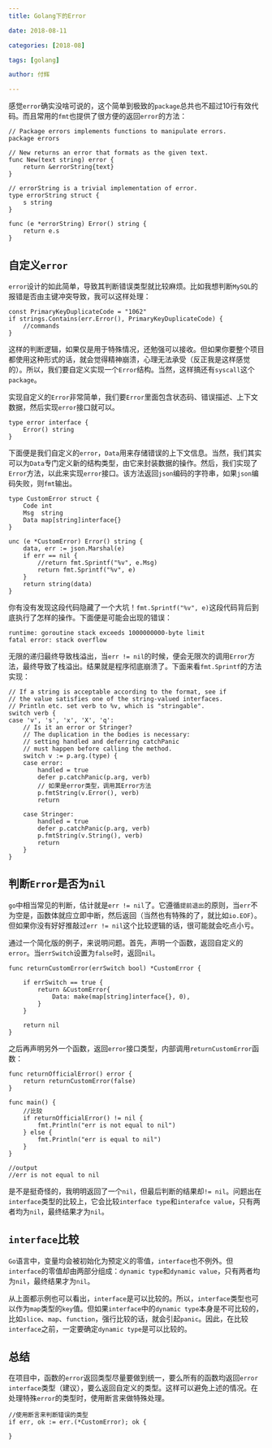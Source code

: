 ```yaml
---
title: Golang下的Error

date: 2018-08-11

categories: [2018-08]

tags: [golang]

author: 付辉

---
```


感觉`error`确实没啥可说的，这个简单到极致的`package`总共也不超过10行有效代码。而且常用的`fmt`也提供了很方便的返回`error`的方法：

```golang
// Package errors implements functions to manipulate errors.
package errors

// New returns an error that formats as the given text.
func New(text string) error {
	return &errorString{text}
}

// errorString is a trivial implementation of error.
type errorString struct {
	s string
}

func (e *errorString) Error() string {
	return e.s
}
```


## 自定义`error`

`error`设计的如此简单，导致其判断错误类型就比较麻烦。比如我想判断`MySQL`的报错是否由主键冲突导致，我可以这样处理：

```
const PrimaryKeyDuplicateCode = "1062"
if strings.Contains(err.Error(), PrimaryKeyDuplicateCode) {
	//commands
}
```

这样的判断逻辑，如果仅是用于特殊情况，还勉强可以接收。但如果你要整个项目都使用这种形式的话，就会觉得精神崩溃，心理无法承受（反正我是这样感觉的）。所以，我们要自定义实现一个`Error`结构。当然，这样搞还有`syscall`这个`package`。

实现自定义的`Error`非常简单，我们要`Error`里面包含状态码、错误描述、上下文数据，然后实现`error`接口就可以。

```golang
type error interface {
	Error() string
}
```

下面便是我们自定义的`error`，`Data`用来存储错误的上下文信息。当然，我们其实可以为`Data`专门定义新的结构类型，由它来封装数据的操作。然后，我们实现了`Error`方法，以此来实现`error`接口。该方法返回`json`编码的字符串，如果`json`编码失败，则`fmt`输出。
```
type CustomError struct {
	Code int
	Msg  string
	Data map[string]interface{}
}

unc (e *CustomError) Error() string {
	data, err := json.Marshal(e)
	if err == nil {
		//return fmt.Sprintf("%v", e.Msg)
		return fmt.Sprintf("%v", e)
	}
	return string(data)
}
```

你有没有发现这段代码隐藏了一个大坑！`fmt.Sprintf("%v", e)`这段代码背后到底执行了怎样的操作。下面便是可能会出现的错误：

```
runtime: goroutine stack exceeds 1000000000-byte limit
fatal error: stack overflow
```

无限的递归最终导致栈溢出，当`err != nil`的时候，便会无限次的调用`Error`方法，最终导致了栈溢出。结果就是程序彻底崩溃了。下面来看`fmt.Sprintf`的方法实现：

```
// If a string is acceptable according to the format, see if
// the value satisfies one of the string-valued interfaces.
// Println etc. set verb to %v, which is "stringable".
switch verb {
case 'v', 's', 'x', 'X', 'q':
	// Is it an error or Stringer?
	// The duplication in the bodies is necessary:
	// setting handled and deferring catchPanic
	// must happen before calling the method.
	switch v := p.arg.(type) {
	case error:
		handled = true
		defer p.catchPanic(p.arg, verb)
		// 如果是error类型，调用其Error方法
		p.fmtString(v.Error(), verb)
		return

	case Stringer:
		handled = true
		defer p.catchPanic(p.arg, verb)
		p.fmtString(v.String(), verb)
		return
	}
}
```

## 判断`Error`是否为`nil`

`go`中相当常见的判断，估计就是`err != nil`了。它遵循`提前退出`的原则，当`err`不为空是，函数体就应立即中断，然后返回（当然也有特殊的了，就比如`io.EOF`）。但如果你没有好好推敲过`err != nil`这个比较逻辑的话，很可能就会吃点小亏。

通过一个简化版的例子，来说明问题。首先，声明一个函数，返回自定义的`error`。当`errSwitch`设置为`false`时，返回`nil`。

```
func returnCustomError(errSwitch bool) *CustomError {

	if errSwitch == true {
		return &CustomError{
			Data: make(map[string]interface{}, 0),
		}
	}

	return nil
}
```

之后再声明另外一个函数，返回`error`接口类型，内部调用`returnCustomError`函数：
```
func returnOfficialError() error {
	return returnCustomError(false)
}

func main() {
    //比较
	if returnOfficialError() != nil {
		fmt.Println("err is not equal to nil")
	} else {
		fmt.Println("err is equal to nil")
	}
}

//output
//err is not equal to nil
```

是不是挺奇怪的，我明明返回了一个`nil`，但最后判断的结果却`!= nil`。问题出在`interface`类型的比较上，它会比较`interface type`和`interafce value`，只有两者均为`nil`，最终结果才为`nil`。

## `interface`比较

`Go`语言中，变量均会被初始化为预定义的零值，`interface`也不例外。但`interface`的零值却由两部分组成：`dynamic type`和`dynamic value`，只有两者均为`nil`，最终结果才为`nil`。

从上面都示例也可以看出，`interface`是可以比较的。所以，`interface`类型也可以作为`map`类型的`key`值。但如果`interface`中的`dynamic type`本身是不可比较的，比如`slice`、`map`、`function`，强行比较的话，就会引起`panic`。因此，在比较`interface`之前，一定要确定`dynamic type`是可以比较的。

## 总结

在项目中，函数的`error`返回类型尽量要做到统一，要么所有的函数均返回`error interface`类型（建议），要么返回自定义的类型。这样可以避免上述的情况。在处理特殊`error`的类型时，使用断言来做特殊处理。
```golang
//使用断言来判断错误的类型
if err, ok := err.(*CustomError); ok {
    
}
```